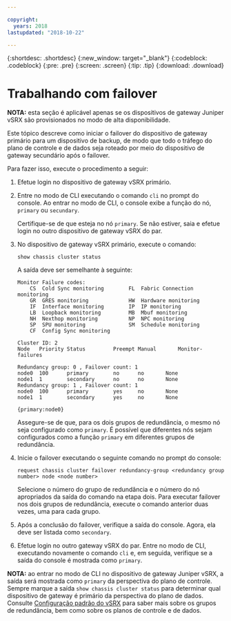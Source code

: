 ```yaml
---

copyright:
  years: 2018
lastupdated: "2018-10-22"

---
```


{:shortdesc: .shortdesc}
{:new_window: target="_blank"}
{:codeblock: .codeblock}
{:pre: .pre}
{:screen: .screen}
{:tip: .tip}
{:download: .download}

# Trabalhando com failover
**NOTA:** esta seção é aplicável apenas se os dispositivos de gateway Juniper vSRX são provisionados no modo de alta disponibilidade.

Este tópico descreve como iniciar o failover do dispositivo de gateway primário para um dispositivo de backup, de modo que todo o tráfego do plano de controle e de dados seja roteado por meio do dispositivo de gateway secundário após o failover.

Para fazer isso, execute o procedimento a seguir:

1. Efetue login no dispositivo de gateway vSRX primário.

2. Entre no modo de CLI executando o comando `cli` no prompt do console. Ao entrar no modo de CLI, o console exibe a função do nó, `primary` ou `secundary`.

	Certifique-se de que esteja no nó `primary`. Se não estiver, saia e efetue login no outro dispositivo de gateway vSRX do par.

2. No dispositivo de gateway vSRX primário, execute o comando:

	```
	show chassis cluster status
	```
	A saída deve ser semelhante à seguinte:

	```
	Monitor Failure codes:
		CS  Cold Sync monitoring        FL  Fabric Connection monitoring
		GR  GRES monitoring             HW  Hardware monitoring
		IF  Interface monitoring        IP  IP monitoring
		LB  Loopback monitoring         MB  Mbuf monitoring
		NH  Nexthop monitoring          NP  NPC monitoring
		SP  SPU monitoring              SM  Schedule monitoring
		CF  Config Sync monitoring

	Cluster ID: 2
	Node   Priority Status         Preempt Manual   	Monitor-failures

	Redundancy group: 0 , Failover count: 1
	node0  100      primary        no      no       None
	node1  1        secondary      no      no       None
	Redundancy group: 1 , Failover count: 1
	node0  100      primary        yes     no       None
	node1  1        secondary      yes     no       None

	{primary:node0}
	```

	Assegure-se de que, para os dois grupos de redundância, o mesmo nó seja configurado como `primary`. É possível que diferentes nós sejam configurados como a função `primary` em diferentes grupos de redundância.

3. Inicie o failover executando o seguinte comando no prompt do console:

	```
	request chassis cluster failover redundancy-group <redundancy group number> node <node number>
	```

	Selecione o número do grupo de redundância e o número do nó apropriados da saída do comando na etapa dois. Para executar failover nos dois grupos de redundância, execute o comando anterior duas vezes, uma para cada grupo.

4. Após a conclusão do failover, verifique a saída do console. Agora, ela deve ser listada como `secondary`.

5. Efetue login no outro gateway vSRX do par. Entre no modo de CLI, executando novamente o comando `cli` e, em seguida, verifique se a saída do console é mostrada como `primary`.

**NOTA:** ao entrar no modo de CLI no dispositivo de gateway Juniper vSRX, a saída será mostrada como `primary` da perspectiva do plano de controle. Sempre marque a saída `show chassis cluster status` para determinar qual dispositivo de gateway é primário da perspectiva do plano de dados. Consulte [Configuração padrão do vSRX](vsrx-default-config.html) para saber mais sobre os grupos de redundância, bem como sobre os planos de controle e de dados.
